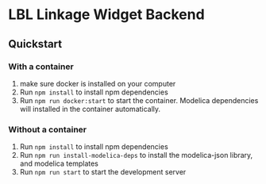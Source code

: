 # LBL Linkage Widget Backend

## Quickstart

### With a container
1. make sure docker is installed on your computer
1. Run `npm install` to install npm dependencies
1. Run `npm run docker:start` to start the container. Modelica dependencies will installed in the container automatically.

### Without a container
1. Run `npm install` to install npm dependencies
1. Run `npm run install-modelica-deps` to install the modelica-json library, and modelica templates
1. Run `npm run start` to start the development server
